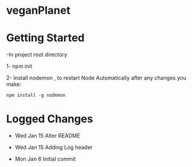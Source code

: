 # veganPlanet


# Getting Started

-In project root directory

 1- npm init

 2- Install nodemon , to restart Node Automatically after any changes you make:

    npm install -g nodemon

    
  
  
# Logged Changes

- Wed Jan 15 Alter README

- Wed Jan 15 Adding Log header

- Mon Jan 6 Initial commit


